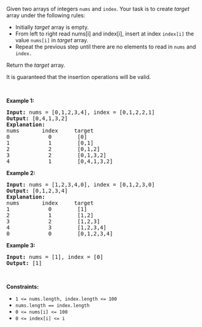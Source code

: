 <p>Given two arrays of integers&nbsp;<code>nums</code> and <code>index</code>. Your task is to create <em>target</em> array under the following rules:</p>

<ul>
	<li>Initially <em>target</em> array is empty.</li>
	<li>From left to right read nums[i] and index[i], insert at index <code>index[i]</code>&nbsp;the value <code>nums[i]</code>&nbsp;in&nbsp;<em>target</em> array.</li>
	<li>Repeat the previous step until there are no elements to read in <code>nums</code> and <code>index.</code></li>
</ul>

<p>Return the <em>target</em> array.</p>

<p>It is guaranteed that the insertion operations will be valid.</p>

<p>&nbsp;</p>
<p><strong class="example">Example 1:</strong></p>

<pre>
<strong>Input:</strong> nums = [0,1,2,3,4], index = [0,1,2,2,1]
<strong>Output:</strong> [0,4,1,3,2]
<strong>Explanation:</strong>
nums       index     target
0            0        [0]
1            1        [0,1]
2            2        [0,1,2]
3            2        [0,1,3,2]
4            1        [0,4,1,3,2]
</pre>

<p><strong class="example">Example 2:</strong></p>

<pre>
<strong>Input:</strong> nums = [1,2,3,4,0], index = [0,1,2,3,0]
<strong>Output:</strong> [0,1,2,3,4]
<strong>Explanation:</strong>
nums       index     target
1            0        [1]
2            1        [1,2]
3            2        [1,2,3]
4            3        [1,2,3,4]
0            0        [0,1,2,3,4]
</pre>

<p><strong class="example">Example 3:</strong></p>

<pre>
<strong>Input:</strong> nums = [1], index = [0]
<strong>Output:</strong> [1]
</pre>

<p>&nbsp;</p>
<p><strong>Constraints:</strong></p>

<ul>
	<li><code>1 &lt;= nums.length, index.length &lt;= 100</code></li>
	<li><code>nums.length == index.length</code></li>
	<li><code>0 &lt;= nums[i] &lt;= 100</code></li>
	<li><code>0 &lt;= index[i] &lt;= i</code></li>
</ul>
